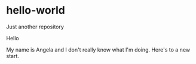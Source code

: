 # hello-world
Just another repository

Hello

My name is Angela and I don't really know what I'm doing.
Here's to a new start.
